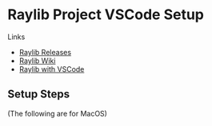 # Raylib Project VSCode Setup

Links

- [Raylib Releases](https://github.com/raysan5/raylib/releases)
- [Raylib Wiki](https://github.com/raysan5/raylib/wiki)
- [Raylib with VSCode](https://github.com/raysan5/raylib/wiki/Using-raylib-in-VSCode)

## Setup Steps

(The following are for MacOS)
